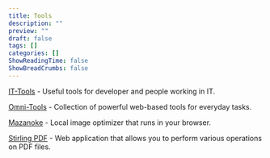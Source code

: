 ```yaml
---
title: Tools
description: ""
preview: ""
draft: false
tags: []
categories: []
ShowReadingTime: false
ShowBreadCrumbs: false
---
```


[IT-Tools](https://ittools.perrone.dev "Title") - Useful tools for developer and people working in IT.

[Omni-Tools](https://omnitools.perrone.dev "Title") - Collection of powerful web-based tools for everyday tasks.

[Mazanoke](https://mazanoke.perrone.dev "Title") - Local image optimizer that runs in your browser.

[Stirling PDF](https://pdf.perrone.dev "Title") - Web application that allows you to perform various operations on PDF files.